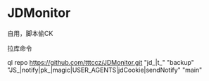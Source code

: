 # JDMonitor
自用，脚本偷CK

拉库命令

ql repo https://github.com/tttccz/JDMonitor.git "jd_|t_" "backup" "JS_|notify|pk_|magic|USER_AGENTS|jdCookie|sendNotify" "main"
